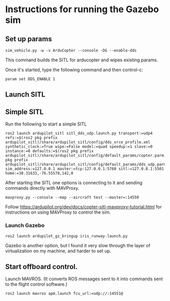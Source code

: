# Instructions for running the Gazebo sim

## Set up params
```
sim_vehicle.py -w -v ArduCopter --console -DG --enable-dds
```
This command builds the SITL for arducopter and wipes existing params.

Once it's started, type the following command and then control-c:
```
param set DDS_ENABLE 1
```

## Launch SITL

## Simple SITL

Run the following to start a simple SITL

```
ros2 launch ardupilot_sitl sitl_dds_udp.launch.py transport:=udp4 refs:=$(ros2 pkg prefix ardupilot_sitl)/share/ardupilot_sitl/config/dds_xrce_profile.xml synthetic_clock:=True wipe:=False model:=quad speedup:=1 slave:=0 instance:=0 defaults:=$(ros2 pkg prefix ardupilot_sitl)/share/ardupilot_sitl/config/default_params/copter.parm,$(ros2 pkg prefix ardupilot_sitl)/share/ardupilot_sitl/config/default_params/dds_udp.parm sim_address:=127.0.0.1 master:=tcp:127.0.0.1:5760 sitl:=127.0.0.1:5501 home:=38.31633,-76.55578,142,0
```

After starting the SITL one options is connecting to it and sending commands directly with MAVProxy.

```
mavproxy.py --console --map --aircraft test --master=:14550
```

Follow https://ardupilot.org/dev/docs/copter-sitl-mavproxy-tutorial.html for instructions on using MAVProxy to control the sim.


### Launch Gazebo
```
ros2 launch ardupilot_gz_bringup iris_runway.launch.py
```
Gazebo is another option, but I found it very slow through the layer of virtualization on my machine, and harder to set up. 


## Start offboard control.

Launch MAVROS. (It converts ROS messages sent to it into commands sent to the flight control software.)

```
ros2 launch mavros apm.launch fcu_url:=udp://:14551@
```


